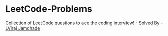 # LeetCode-Problems
Collection of LeetCode questions to ace the coding interview! - Solved By - [LViraj Jamdhade](https://github.com/VirajsNexus/)

